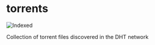 torrents 
========
![Indexed](https://img.shields.io/badge/indexed-158440-blue)

Collection of torrent files discovered in the DHT network
